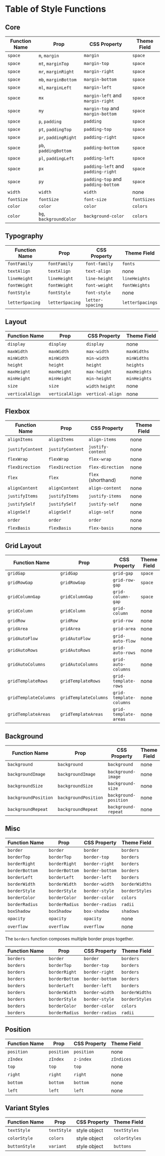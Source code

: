 
# Table of Style Functions

## Core

Function Name | Prop                  | CSS Property    | Theme Field
--------------|-----------------------|-----------------|--------------
`space`       | `m`, `margin`         | `margin`        | `space`
`space`       | `mt`, `marginTop`     | `margin-top`    | `space`
`space`       | `mr`, `marginRight`   | `margin-right`  | `space`
`space`       | `mb`, `marginBottom`  | `margin-bottom` | `space`
`space`       | `ml`, `marginLeft`    | `margin-left`   | `space`
`space`       | `mx`                  | `margin-left` and `margin-right`   | `space`
`space`       | `my`                  | `margin-top` and `margin-bottom`   | `space`
`space`       | `p`, `padding`        | `padding`       | `space`
`space`       | `pt`, `paddingTop`    | `padding-top`   | `space`
`space`       | `pr`, `paddingRight`  | `padding-right` | `space`
`space`       | `pb`, `paddingBottom` | `padding-bottom` | `space`
`space`       | `pl`, `paddingLeft`   | `padding-left`  | `space`
`space`       | `px`                  | `padding-left` and `padding-right`   | `space`
`space`       | `py`                  | `padding-top` and `padding-bottom`   | `space`
`width`       | `width`               | `width`         | none
`fontSize`    | `fontSize`            |`font-size`      |`fontSizes`
`color`       | `color`               | `color`         | `colors`
`color`       | `bg`, `backgroundColor` | `background-color`| `colors`

## Typography

Function Name   | Prop          | CSS Property    | Theme Field
----------------|---------------|-----------------|--------------
`fontFamily`    | `fontFamily`  | `font-family`   | `fonts`
`textAlign`     | `textAlign`   | `text-align`    | none
`lineHeight`    | `lineHeight`  | `line-height`   | `lineHeights`
`fontWeight`    | `fontWeight`  | `font-weight`   | `fontWeights`
`fontStyle`     | `fontStyle`   | `font-style`    | none
`letterSpacing` | `letterSpacing` | `letter-spacing` | `letterSpacings`

## Layout

Function Name | Prop       | CSS Property    | Theme Field
--------------|------------|-----------------|--------------
`display` | `display` | `display` | none
`maxWidth` | `maxWidth` | `max-width` | `maxWidths`
`minWidth` | `minWidth` | `min-width` | `minWidths`
`height` | `height` | `height` | `heights`
`maxHeight` | `maxHeight` | `max-height` | `maxHeights`
`minHeight` | `minHeight` | `min-height` | `minHeights`
`size` | `size` | `width` `height` | none
`verticalAlign` | `verticalAlign` | `vertical-align` | none

## Flexbox

Function Name | Prop       | CSS Property    | Theme Field
--------------|------------|-----------------|--------------
`alignItems`  | `alignItems` | `align-items` | none
`justifyContent` | `justifyContent` | `justify-content` | none
`flexWrap` | `flexWrap` | `flex-wrap` | none
`flexDirection` | `flexDirection` | `flex-direction` | none
`flex` | `flex` | `flex` (shorthand) | none
`alignContent`  | `alignContent` | `align-content` | none
`justifyItems`  | `justifyItems` | `justify-items` | none
`justifySelf` | `justifySelf` | `justify-self` | none
`alignSelf` | `alignSelf` | `align-self` | none
`order` | `order` | `order` | none
`flexBasis` | `flexBasis` | `flex-basis` | none

## Grid Layout

Function Name | Prop       | CSS Property    | Theme Field
--------------|------------|-----------------|--------------
`gridGap`  | `gridGap` | `grid-gap` | `space`
`gridRowGap` | `gridRowGap` | `grid-row-gap` | `space`
`gridColumnGap` | `gridColumnGap` | `grid-column-gap` | `space`
`gridColumn` | `gridColumn` | `grid-column` | none
`gridRow` | `gridRow` | `grid-row` | none
`gridArea` | `gridArea` | `grid-area` | none
`gridAutoFlow` | `gridAutoFlow` | `grid-auto-flow` | none
`gridAutoRows` | `gridAutoRows` | `grid-auto-rows` | none
`gridAutoColumns` | `gridAutoColumns` | `grid-auto-columns` | none
`gridTemplateRows` | `gridTemplateRows` | `grid-template-rows` | none
`gridTemplateColumns` | `gridTemplateColumns` | `grid-template-columns` | none
`gridTemplateAreas` | `gridTemplateAreas` | `grid-template-areas` | none

## Background

Function Name | Prop       | CSS Property    | Theme Field
--------------|------------|-----------------|--------------
`background`  | `background` | `background`  | none
`backgroundImage` | `backgroundImage` | `background-image` | none
`backgroundSize` | `backgroundSize` | `background-size` | none
`backgroundPosition` | `backgroundPosition` | `background-position` | none
`backgroundRepeat` | `backgroundRepeat` | `background-repeat` | none

## Misc

Function Name | Prop            | CSS Property    | Theme Field
--------------|-----------------|-----------------|--------------
`border`      | `border`        | `border`        | `borders`
`borderTop`   | `borderTop`     | `border-top`    | `borders`
`borderRight` | `borderRight`   | `border-right`  | `borders`
`borderBottom`| `borderBottom`  | `border-bottom` | `borders`
`borderLeft`  | `borderLeft`    | `border-left`   | `borders`
`borderWidth` | `borderWidth` | `border-width` | `borderWidths`
`borderStyle` | `borderStyle` | `border-style` | `borderStyles`
`borderColor` | `borderColor` | `border-color` | `colors`
`borderRadius`| `borderRadius` | `border-radius` | `radii`
`boxShadow` | `boxShadow` | `box-shadow` | `shadows`
`opacity`   | `opacity` | `opacity`  | none
`overflow` | `overflow` | `overflow` | none

The `borders` function composes multiple border props together.

Function Name | Prop | CSS Property | Theme Field
---|---|---|---
`borders` | `border` | `border` | `borders`
`borders` | `borderTop` | `border-top`        | `borders`
`borders` | `borderRight` | `border-right`    | `borders`
`borders` | `borderBottom` | `border-bottom`  | `borders`
`borders` | `borderLeft` | `border-left`      | `borders`
`borders` | `borderWidth` | `border-width`    | `borderWidths`
`borders` | `borderStyle` | `border-style`    | `borderStyles`
`borders` | `borderColor` | `border-color`    | `colors`
`borders` | `borderRadius` | `border-radius`  | `radii`

## Position

Function Name | Prop       | CSS Property    | Theme Field
--------------|------------|-----------------|--------------
`position` | `position` | `position` | none
`zIndex` | `zIndex` | `z-index` | `zIndices`
`top` | `top` | `top` | none
`right` | `right` | `right` | none
`bottom` | `bottom` | `bottom` | none
`left` | `left` | `left` | none


## Variant Styles

Function Name | Prop       | CSS Property    | Theme Field
--------------|------------|-----------------|--------------
`textStyle` | `textStyle` | style object | `textStyles`
`colorStyle` | `colors` | style object | `colorStyles`
`buttonStyle` | `variant` | style object | `buttons`

